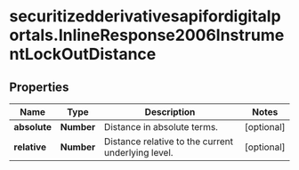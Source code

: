 # securitizedderivativesapifordigitalportals.InlineResponse2006InstrumentLockOutDistance

## Properties

Name | Type | Description | Notes
------------ | ------------- | ------------- | -------------
**absolute** | **Number** | Distance in absolute terms. | [optional] 
**relative** | **Number** | Distance relative to the current underlying level. | [optional] 



